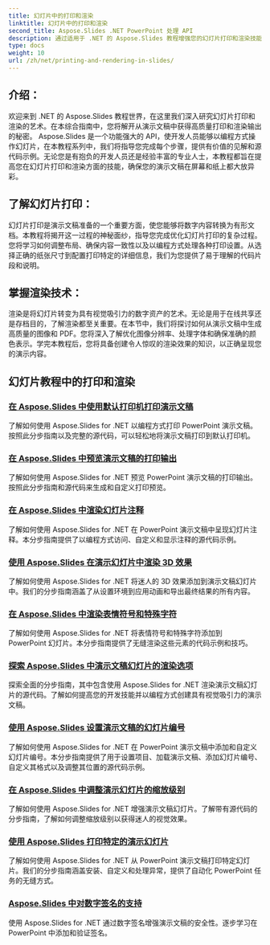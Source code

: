 ```yaml
---
title: 幻灯片中的打印和渲染
linktitle: 幻灯片中的打印和渲染
second_title: Aspose.Slides .NET PowerPoint 处理 API
description: 通过适用于 .NET 的 Aspose.Slides 教程增强您的幻灯片打印和渲染技能。逐步学习高质量输出的技术。现在就开始研究幻灯片操作吧！
type: docs
weight: 10
url: /zh/net/printing-and-rendering-in-slides/
---
```


## 介绍：

欢迎来到 .NET 的 Aspose.Slides 教程世界，在这里我们深入研究幻灯片打印和渲染的艺术。在本综合指南中，您将解开从演示文稿中获得高质量打印和渲染输出的秘密。 Aspose.Slides 是一个功能强大的 API，使开发人员能够以编程方式操作幻灯片，在本教程系列中，我们将指导您完成每个步骤，提供有价值的见解和源代码示例。无论您是有抱负的开发人员还是经验丰富的专业人士，本教程都旨在提高您在幻灯片打印和渲染方面的技能，确保您的演示文稿在屏幕和纸上都大放异彩。

## 了解幻灯片打印：

幻灯片打印是演示文稿准备的一个重要方面，使您能够将数字内容转换为有形文档。本教程将揭开这一过程的神秘面纱，指导您完成优化幻灯片打印的复杂过程。您将学习如何调整布局、确保内容一致性以及以编程方式处理各种打印设置。从选择正确的纸张尺寸到配置打印特定的详细信息，我们为您提供了易于理解的代码片段和说明。

## 掌握渲染技术：

渲染是将幻灯片转变为具有视觉吸引力的数字资产的艺术。无论是用于在线共享还是存档目的，了解渲染都至关重要。在本节中，我们将探讨如何从演示文稿中生成高质量的图像和 PDF。您将深入了解优化图像分辨率、处理字体和确保准确的颜色表示。学完本教程后，您将具备创建令人惊叹的渲染效果的知识，以正确呈现您的演示内容。

## 幻灯片教程中的打印和渲染
### [在 Aspose.Slides 中使用默认打印机打印演示文稿](./printing-with-default-printer/)
了解如何使用 Aspose.Slides for .NET 以编程方式打印 PowerPoint 演示文稿。按照此分步指南以及完整的源代码，可以轻松地将演示文稿打印到默认打印机。
### [在 Aspose.Slides 中预览演示文稿的打印输出](./presentation-print-preview/)
了解如何使用 Aspose.Slides for .NET 预览 PowerPoint 演示文稿的打印输出。按照此分步指南和源代码来生成和自定义打印预览。
### [在 Aspose.Slides 中渲染幻灯片注释](./rendering-slide-comments/)
了解如何使用 Aspose.Slides for .NET 在 PowerPoint 演示文稿中呈现幻灯片注释。本分步指南提供了以编程方式访问、自定义和显示注释的源代码示例。
### [使用 Aspose.Slides 在演示幻灯片中渲染 3D 效果](./rendering-3d-effects/)
了解如何使用 Aspose.Slides for .NET 将迷人的 3D 效果添加到演示文稿幻灯片中。我们的分步指南涵盖了从设置环境到应用动画和导出最终结果的所有内容。
### [在 Aspose.Slides 中渲染表情符号和特殊字符](./rendering-emoji-special-characters/)
了解如何使用 Aspose.Slides for .NET 将表情符号和特殊字符添加到 PowerPoint 幻灯片。本分步指南提供了无缝渲染这些元素的代码示例和技巧。
### [探索 Aspose.Slides 中演示文稿幻灯片的渲染选项](./presentation-render-options/)
探索全面的分步指南，其中包含使用 Aspose.Slides for .NET 渲染演示文稿幻灯片的源代码。了解如何提高您的开发技能并以编程方式创建具有视觉吸引力的演示文稿。
### [使用 Aspose.Slides 设置演示文稿的幻灯片编号](./setting-slide-numbers/)
了解如何使用 Aspose.Slides for .NET 在 PowerPoint 演示文稿中添加和自定义幻灯片编号。本分步指南提供了用于设置项目、加载演示文稿、添加幻灯片编号、自定义其格式以及调整其位置的源代码示例。
### [在 Aspose.Slides 中调整演示幻灯片的缩放级别](./adjusting-zoom-level/)
了解如何使用 Aspose.Slides for .NET 增强演示文稿幻灯片。了解带有源代码的分步指南，了解如何调整缩放级别以获得迷人的视觉效果。
### [使用 Aspose.Slides 打印特定的演示幻灯片](./printing-specific-slides/)
了解如何使用 Aspose.Slides for .NET 从 PowerPoint 演示文稿打印特定幻灯片。我们的分步指南涵盖安装、自定义和处理异常，提供了自动化 PowerPoint 任务的无缝方式。
### [Aspose.Slides 中对数字签名的支持](./digital-signature-support/)
使用 Aspose.Slides for .NET 通过数字签名增强演示文稿的安全性。逐步学习在 PowerPoint 中添加和验证签名。